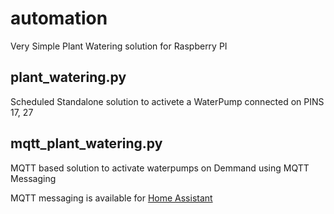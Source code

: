 # automation

Very Simple Plant Watering solution for Raspberry PI

## plant_watering.py 

Scheduled Standalone solution to activete a WaterPump connected on PINS 17, 27

## mqtt_plant_watering.py

MQTT based solution to activate waterpumps on Demmand using MQTT Messaging

MQTT messaging is available for [Home Assistant](https://www.home-assistant.io/)
